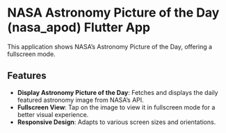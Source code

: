 # NASA Astronomy Picture of the Day (nasa_apod) Flutter App

This application shows NASA’s Astronomy Picture of the Day, offering a fullscreen mode.

## Features

- **Display Astronomy Picture of the Day**: Fetches and displays the daily featured astronomy image from NASA’s API.
- **Fullscreen View**: Tap on the image to view it in fullscreen mode for a better visual experience.
- **Responsive Design**: Adapts to various screen sizes and orientations.
